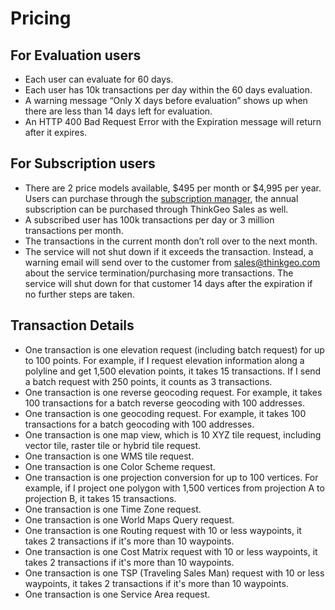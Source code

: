 # Pricing

## For Evaluation users

* Each user can evaluate for 60 days.
* Each user has 10k transactions per day within the 60 days evaluation.
* A warning message “Only X days before evaluation” shows up when there are less than 14 days left for evaluation.
* An HTTP 400 Bad Request Error with the Expiration message will return after it expires.

## For Subscription users

* There are 2 price models available, $495 per month or $4,995 per year. Users can purchase through the [subscription manager](https://subscriptions.thinkgeo.com/), the annual subscription can be purchased through ThinkGeo Sales as well.
* A subscribed user has 100k transactions per day or 3 million transactions per month.
* The transactions in the current month don’t roll over to the next month.
* The service will not shut down if it exceeds the transaction. Instead, a warning email will send over to the customer from sales@thinkgeo.com about the service termination/purchasing more transactions.  The service will shut down for that customer 14 days after the expiration if no further steps are taken.

## Transaction Details

* One transaction is one elevation request (including batch request) for up to 100 points. For example, if I request elevation information along a polyline and get 1,500 elevation points, it takes 15 transactions. If I send a batch request with 250 points, it counts as 3 transactions.
* One transaction is one reverse geocoding request. For example, it takes 100 transactions for a batch reverse geocoding with 100 addresses.
* One transaction is one geocoding request. For example, it takes 100 transactions for a batch geocoding with 100 addresses.
* One transaction is one map view, which is 10 XYZ tile request, including vector tile, raster tile or hybrid tile request.
* One transaction is one WMS tile request.
* One transaction is one Color Scheme request.
* One transaction is one projection conversion for up to 100 vertices. For example, if I project one polygon with 1,500 vertices from projection A to projection B, it takes 15 transactions.
* One transaction is one Time Zone request.
* One transaction is one World Maps Query request.
* One transaction is one Routing request with 10 or less waypoints, it takes 2 transactions if it's more than 10 waypoints.
* One transaction is one Cost Matrix request with 10 or less waypoints, it takes 2 transactions if it's more than 10 waypoints.
* One transaction is one TSP (Traveling Sales Man) request with 10 or less waypoints, it takes 2 transactions if it's more than 10 waypoints.
* One transaction is one Service Area request.
